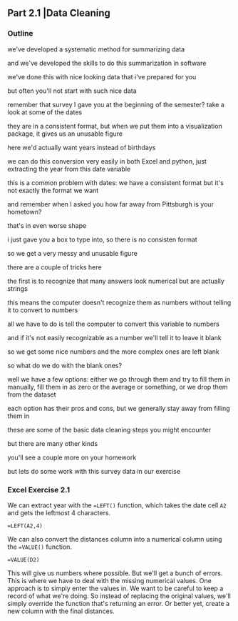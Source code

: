 ## Part 2.1 |Data Cleaning

### Outline

we've developed a systematic method for summarizing data

and we've developed the skills to do this summarization in software

we've done this with nice looking data that i've prepared for you

but often you'll not start with such nice data

remember that survey I gave you at the beginning of the semester? take a look at some of the dates

they are in a consistent format, but when we put them into a visualization package, it gives us an unusable figure

here we'd actually want years instead of birthdays

we can do this conversion very easily in both Excel and python, just extracting the year from this date variable

this is a common problem with dates: we have a consistent format but it's not exactly the format we want

and remember when I asked you how far away from Pittsburgh is your hometown? 

that's in even worse shape

i just gave you a box to type into, so there is no consisten format

so we get a very messy and unusable figure

there are a couple of tricks here

the first is to recognize that many answers look numerical but are actually strings

this means the computer doesn't recognize them as numbers without telling it to convert to numbers

all we have to do is tell the computer to convert this variable to numbers

and if it's not easily recognizable as a number we'll tell it to leave it blank

so we get some nice numbers and the more complex ones are left blank

so what do we do with the blank ones?

well we have a few options: either we go through them and try to fill them in manually, fill them in as zero or the average or something, or we drop them from the dataset

each option has their pros and cons, but we generally stay away from filling them in

these are some of the basic data cleaning steps you might encounter

but there are many other kinds

you'll see a couple more on your homework

but lets do some work with this survey data in our exercise

### Excel Exercise 2.1

We can extract year with the `=LEFT()` function, which takes the date cell `A2` and gets the leftmost 4 characters.

```
=LEFT(A2,4)
```

We can also convert the distances column into a numerical column using the `=VALUE()` function.

```
=VALUE(D2)
```

This will give us numbers where possible. But we'll get a bunch of errors. This is where we have to deal with the missing numerical values. One approach is to simply enter the values in. We want to be careful to keep a record of what we're doing. So instead of replacing the original values, we'll simply override the function that's returning an error. Or better yet, create a new column with the final distances.